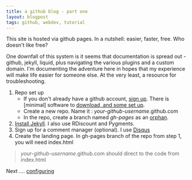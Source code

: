 ```yaml
---
title: a github blog - part one
layout: blogpost
tags: github, webdev, tutorial
---
```


This site is hosted via github pages. In a nutshell: easier, faster, 
free. Who doesn't like free?

One downfall of this system is it seems that documentation is spread 
out - github, jekyll, liquid, plus navigating the various plugins and 
a custom domain. I'm documenting the adventure here in hopes that my
experience will make life easier for someone else. At the very least, 
a resource for troubleshooting.

1. Repo set up
	* If you don't already have a github account, [sign up](http://github.com). 
	There is [minimal] software to [download, and some set up](https://help.github.com/articles/set-up-git).
	* Create a new repo. Name it : *your-github-username*.github.com
	* In the repo, create a branch named *gh-pages* as an [orphan](https://help.github.com/articles/creating-project-pages-manually). 
2. [Install Jekyll](https://github.com/mojombo/jekyll/wiki/install). 
I also use RDiscount and Pygments.
3. Sign up for a comment manager (optional). I use [Disqus](http://disqus.com/)
4. Create the landing page. In gh-pages branch of the repo from step 1, you will need 
index.html
	

> *your-github-username*.github.com should direct to the code from index.html


Next .... [configuring](http://mariev.net/studiousmarie/2013/01/06/githubblog_part2.html)
